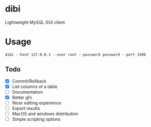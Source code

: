 # dibi

Lightweight MySQL GUI client

# Usage

    dibi --host 127.0.0.1 --user root --password password --port 3306

## Todo

- [x] Commit/Rollback
- [x] List columns of a table
- [ ] Documentation
- [x] Better gfx
- [ ] Nicer editing experience
- [ ] Export results
- [ ] MacOS and windows distribution
- [ ] Simple scripting options
